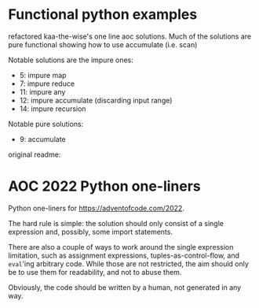 # Functional python examples

refactored kaa-the-wise's one line aoc solutions. Much of the solutions are pure functional showing how to use accumulate (i.e. scan)

Notable solutions are the impure ones:
- 5: impure map
- 7: impure reduce
- 11: impure any
- 12: impure accumulate (discarding input range)
- 14: impure recursion

Notable pure solutions:
- 9: accumulate

original readme:

# AOC 2022 Python one-liners

Python one-liners for https://adventofcode.com/2022.

The hard rule is simple: the solution should only consist of a single expression and, possibly, some import statements.

There are also a couple of ways to work around the single expression limitation, such as assignment expressions, tuples-as-control-flow, and `eval`'ing arbitrary code. While those are not restricted, the aim should only be to use them for readability, and not to abuse them.

Obviously, the code should be written by a human, not generated in any way.
